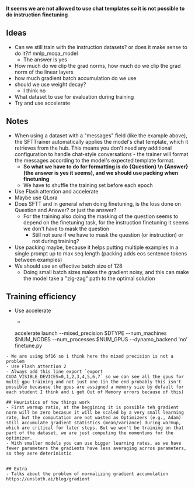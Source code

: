 **It seems we are not allowed to use chat templates so it is not possible to do instruction finetuning**

## Ideas
- Can we still train with the instruction datasets? or does it make sense to do it?# mnlp_mcqa_model
  - The answer is yes
- How much do we clip the grad norms, how much do we clip the grad norm of the linear layers
- how much gradient batch accumulation do we use
- should we use weight decay?
  - I think no
- What dataset to use for evaluation during training
- Try and use accelerate


## Notes
- When using a dataset with a "messages" field (like the example above), the SFTTrainer automatically applies the model's chat template, which it retrieves from the hub. This means you don't need any additional configuration to handle chat-style conversations - the trainer will format the messages according to the model's expected template format.
  - **So what we have to do for formatting is do {Question} \n {Answer} (the answer is yes it seems), and we should use packing when finetuning**
  - We have to shuffle the training set before each epoch
- Use Flash attention and accelerate
- Maybe use QLora
- Does SFTT and in general when doing finetuning, is the loss done on Question and Answer? or just the answer?
  - For the training also doing the masking of the question seems to depend on the finetuning task, for the instruction finetuning it seems we don't have to mask the question
    - Still not sure if we have to mask the question (or instruction) or not during training?
- Use packing maybe, because it helps putting multiple examples in a single prompt up to max seq length (packing adds eos sentence tokens between examples)
- We should use an effective batch size of 128
  - Doing small batch sizes makes the gradient noisy, and this can make the model take a "zig-zag" path to the optimal solution


## Training efficiency
- Use accelerate
  - ```
  accelerate launch
 --mixed_precision $DTYPE
 --num_machines $NUM_NODES
 --num_processes $NUM_GPUS
--dynamo_backend 'no'
 finetune.py
 ```
- We are using bf16 so i think here the mixed precision is not a problem
- Use Flash attention 2
- Always add this line export `export CUDA_VISIBLE_DEVICES=0,1,2,3,4,5,6,7` so we can see all the gpus for multi gpu training and not just one (in the end probably this isn't possible becasuse the gpus are assigned a memory size by default for each student I think and i get Out of Memory errors because of this)

## Heuristics of how things work
- First warmup ratio, at the beggining it is possible teh gradient norm will be zero becasue it will be scaled by a very small learning rate, but the computation are not wasted as Optimizers (e.g., Adam) still accumulate gradient statistics (mean/variance) during warmup, which are critical for later steps. But we won't be training on that part of the dataset, we are just computing the momentums for the optimizer.
- With smaller models you can use bigger learning rates, as we have fewer parameters the gradients have less averaging acrros parameters, so they aere deterinistic


## Extra
- Talks about the problem of normalizing gradient accumulation https://unsloth.ai/blog/gradient
